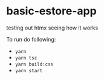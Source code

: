 # basic-estore-app
 testing out htmx seeing how it works

 To run do following:
 - `yarn`
 - `yarn tsc`
 - `yarn build:css`
 - `yarn start`
